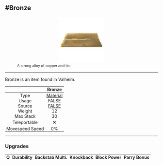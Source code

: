 <meta property="og:title" content="Bronze - MoreValheim" /><meta property="og:type" content="website" /><meta property="og:image" content="/assets/bronze.png" /><meta property="og:description" content="Bronze is an item found in Valheim." /><meta name="theme-color" content="#546D78"><meta name="twitter:card" content="summary_large_image">
#Bronze
-------------
<style>img {width:20px;}.tb {width:150px;display: block;margin-left: auto;margin-right: auto;}</style>

<style>.md-typeset table:not([class]) th:not([align]) {min-width:unset!important;}</style>
<style>td{padding:0em 0.3em!important;text-align:center!important;border-left:.05rem solid var(--md-default-fg-color--lightest)}</style>

<style>th{padding:0.1em 0.3em!important;text-align:center!important;font-weight:bold}</style>

<style>pre{text-align:right!important}</style>
<style>table tr td:first-child {border-left: 0;};</style>

<figure><img src="/assets/bronze.png" class="tb" /><figcaption><small>A strong alloy of copper and tin.</small></figcaption></figure>

-------------

Bronze is an item found in Valheim.

|        | Bronze              |
| ----------- | ------------------------------------ |
| Type | [Material](../../types/material)
| Usage | FALSE<br>
| Source | [FALSE](../../items/false)
| Weight | 12 |
| Max Stack | 30 |
| Teleportable | 🗙
| Movespeed Speed | 0%


-------------

### Upgrades
| Q | Durability | Backstab Multi. | Knockback | Block Power | Parry Bonus
| - | - | - | - | - | - 
